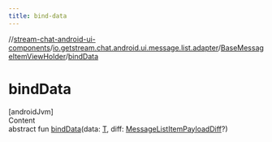 ```yaml
---
title: bind-data
---
```

//[stream-chat-android-ui-components](../../../index.md)/[io.getstream.chat.android.ui.message.list.adapter](../index.md)/[BaseMessageItemViewHolder](index.md)/[bindData](bindData.md)



# bindData  
[androidJvm]  
Content  
abstract fun [bindData](bindData.md)(data: [T](index.md), diff: [MessageListItemPayloadDiff](../MessageListItemPayloadDiff/index.md)?)  



